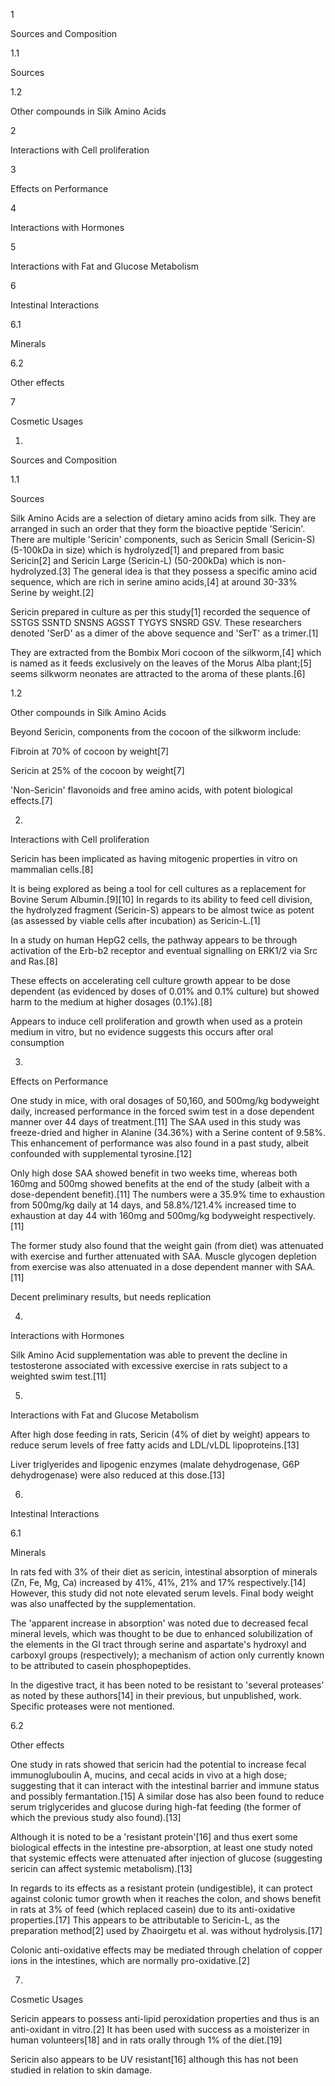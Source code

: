 1

Sources and Composition

1.1

Sources

1.2

Other compounds in Silk Amino Acids

2

Interactions with Cell proliferation

3

Effects on Performance

4

Interactions with Hormones

5

Interactions with Fat and Glucose Metabolism

6

Intestinal Interactions

6.1

Minerals

6.2

Other effects

7

Cosmetic Usages

1.

Sources and Composition

1.1

Sources

Silk Amino Acids are a selection of dietary amino acids from silk. They are arranged in such an order that they form the bioactive peptide 'Sericin'. There are multiple 'Sericin' components, such as Sericin Small (Sericin-S) (5-100kDa in size) which is hydrolyzed[1] and prepared from basic Sericin[2] and Sericin Large (Sericin-L) (50-200kDa) which is non-hydrolyzed.[3] The general idea is that they possess a specific amino acid sequence, which are rich in serine amino acids,[4] at around 30-33% Serine by weight.[2]

Sericin prepared in culture as per this study[1] recorded the sequence of SSTGS SSNTD SNSNS AGSST TYGYS SNSRD GSV. These researchers denoted 'SerD' as a dimer of the above sequence and 'SerT' as a trimer.[1]

They are extracted from the Bombix Mori cocoon of the silkworm,[4] which is named as it feeds exclusively on the leaves of the Morus Alba plant;[5] seems silkworm neonates are attracted to the aroma of these plants.[6]

1.2

Other compounds in Silk Amino Acids

Beyond Sericin, components from the cocoon of the silkworm include:

Fibroin at 70% of cocoon by weight[7]

Sericin at 25% of the cocoon by weight[7]

'Non-Sericin' flavonoids and free amino acids, with potent biological effects.[7]

2.

Interactions with Cell proliferation

Sericin has been implicated as having mitogenic properties in vitro on mammalian cells.[8] 

It is being explored as being a tool for cell cultures as a replacement for Bovine Serum Albumin.[9][10] In regards to its ability to feed cell division, the hydrolyzed fragment (Sericin-S) appears to be almost twice as potent (as assessed by viable cells after incubation) as Sericin-L.[1]

In a study on human HepG2 cells, the pathway appears to be through activation of the Erb-b2 receptor and eventual signalling on ERK1/2 via Src and Ras.[8]

These effects on accelerating cell culture growth appear to be dose dependent (as evidenced by doses of 0.01% and 0.1% culture) but showed harm to the medium at higher dosages (0.1%).[8]


Appears to induce cell proliferation and growth when used as a protein medium in vitro, but no evidence suggests this occurs after oral consumption


3.

Effects on Performance

One study in mice, with oral dosages of 50,160, and 500mg/kg bodyweight daily, increased performance in the forced swim test in a dose dependent manner over 44 days of treatment.[11] The SAA used in this study was freeze-dried and higher in Alanine (34.36%) with a Serine content of 9.58%. This enhancement of performance was also found in a past study, albeit confounded with supplemental tyrosine.[12]

Only high dose SAA showed benefit in two weeks time, whereas both 160mg and 500mg showed benefits at the end of the study (albeit with a dose-dependent benefit).[11] The numbers were a 35.9% time to exhaustion from 500mg/kg daily at 14 days, and 58.8%/121.4% increased time to exhaustion at day 44 with 160mg and 500mg/kg bodyweight respectively.[11]

The former study also found that the weight gain (from diet) was attenuated with exercise and further attenuated with SAA. Muscle glycogen depletion from exercise was also attenuated in a dose dependent manner with SAA.[11]


Decent preliminary results, but needs replication


4.

Interactions with Hormones

Silk Amino Acid supplementation was able to prevent the decline in testosterone associated with excessive exercise in rats subject to a weighted swim test.[11]

5.

Interactions with Fat and Glucose Metabolism

After high dose feeding in rats, Sericin (4% of diet by weight) appears to reduce serum levels of free fatty acids and LDL/vLDL lipoproteins.[13]

Liver triglyerides and lipogenic enzymes (malate dehydrogenase, G6P dehydrogenase) were also reduced at this dose.[13]

6.

Intestinal Interactions

6.1

Minerals

In rats fed with 3% of their diet as sericin, intestinal absorption of minerals (Zn, Fe, Mg, Ca) increased by 41%, 41%, 21% and 17% respectively.[14] However, this study did not note elevated serum levels. Final body weight was also unaffected by the supplementation.

The 'apparent increase in absorption' was noted due to decreased fecal mineral levels, which was thought to be due to enhanced solubilization of the elements in the GI tract through serine and aspartate's hydroxyl and carboxyl groups (respectively); a mechanism of action only currently known to be attributed to casein phosphopeptides.

In the digestive tract, it has been noted to be resistant to 'several proteases' as noted by these authors[14] in their previous, but unpublished, work. Specific proteases were not mentioned.

6.2

Other effects

One study in rats showed that sericin had the potential to increase fecal immunogluboulin A, mucins, and cecal acids in vivo at a high dose; suggesting that it can interact with the intestinal barrier and immune status and possibly fermantation.[15] A similar dose has also been found to reduce serum triglycerides and glucose during high-fat feeding (the former of which the previous study also found).[13]

Although it is noted to be a 'resistant protein'[16] and thus exert some biological effects in the intestine pre-absorption, at least one study noted that systemic effects were attenuated after injection of glucose (suggesting sericin can affect systemic metabolism).[13] 

In regards to its effects as a resistant protein (undigestible), it can protect against colonic tumor growth when it reaches the colon, and shows benefit in rats at 3% of feed (which replaced casein) due to its anti-oxidative properties.[17] This appears to be attributable to Sericin-L, as the preparation method[2] used by Zhaoirgetu et al. was without hydrolysis.[17]

Colonic anti-oxidative effects may be mediated through chelation of copper ions in the intestines, which are normally pro-oxidative.[2]

7.

Cosmetic Usages

Sericin appears to possess anti-lipid peroxidation properties and thus is an anti-oxidant in vitro.[2] It has been used with success as a moisterizer in human volunteers[18] and in rats orally through 1% of the diet.[19]

Sericin also appears to be UV resistant[16] although this has not been studied in relation to skin damage.

